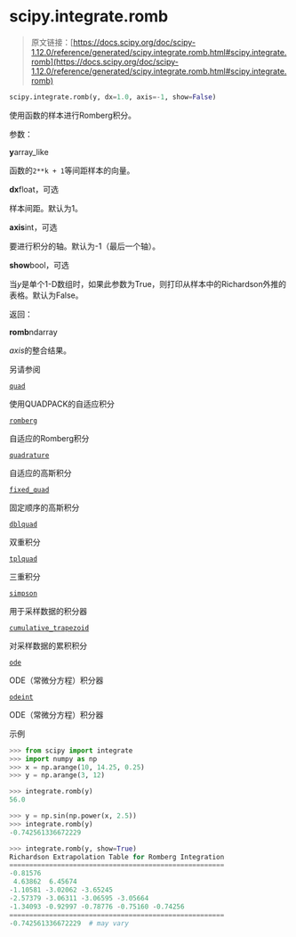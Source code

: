 # scipy.integrate.romb

> 原文链接：[https://docs.scipy.org/doc/scipy-1.12.0/reference/generated/scipy.integrate.romb.html#scipy.integrate.romb](https://docs.scipy.org/doc/scipy-1.12.0/reference/generated/scipy.integrate.romb.html#scipy.integrate.romb)

```py
scipy.integrate.romb(y, dx=1.0, axis=-1, show=False)
```

使用函数的样本进行Romberg积分。

参数：

**y**array_like

函数的`2**k + 1`等间距样本的向量。

**dx**float，可选

样本间距。默认为1。

**axis**int，可选

要进行积分的轴。默认为-1（最后一个轴）。

**show**bool，可选

当*y*是单个1-D数组时，如果此参数为True，则打印从样本中的Richardson外推的表格。默认为False。

返回：

**romb**ndarray

*axis*的整合结果。

另请参阅

[`quad`](https://docs.scipy.org/doc/scipy-1.12.0/reference/generated/scipy.integrate.quad.html#scipy.integrate.quad "scipy.integrate.quad")

使用QUADPACK的自适应积分

[`romberg`](https://docs.scipy.org/doc/scipy-1.12.0/reference/generated/scipy.integrate.romberg.html#scipy.integrate.romberg "scipy.integrate.romberg")

自适应的Romberg积分

[`quadrature`](https://docs.scipy.org/doc/scipy-1.12.0/reference/generated/scipy.integrate.quadrature.html#scipy.integrate.quadrature "scipy.integrate.quadrature")

自适应的高斯积分

[`fixed_quad`](https://docs.scipy.org/doc/scipy-1.12.0/reference/generated/scipy.integrate.fixed_quad.html#scipy.integrate.fixed_quad "scipy.integrate.fixed_quad")

固定顺序的高斯积分

[`dblquad`](https://docs.scipy.org/doc/scipy-1.12.0/reference/generated/scipy.integrate.dblquad.html#scipy.integrate.dblquad "scipy.integrate.dblquad")

双重积分

[`tplquad`](https://docs.scipy.org/doc/scipy-1.12.0/reference/generated/scipy.integrate.tplquad.html#scipy.integrate.tplquad "scipy.integrate.tplquad")

三重积分

[`simpson`](https://docs.scipy.org/doc/scipy-1.12.0/reference/generated/scipy.integrate.simpson.html#scipy.integrate.simpson "scipy.integrate.simpson")

用于采样数据的积分器

[`cumulative_trapezoid`](https://docs.scipy.org/doc/scipy-1.12.0/reference/generated/scipy.integrate.cumulative_trapezoid.html#scipy.integrate.cumulative_trapezoid "scipy.integrate.cumulative_trapezoid")

对采样数据的累积积分

[`ode`](https://docs.scipy.org/doc/scipy-1.12.0/reference/generated/scipy.integrate.ode.html#scipy.integrate.ode "scipy.integrate.ode")

ODE（常微分方程）积分器

[`odeint`](https://docs.scipy.org/doc/scipy-1.12.0/reference/generated/scipy.integrate.odeint.html#scipy.integrate.odeint "scipy.integrate.odeint")

ODE（常微分方程）积分器

示例

```py
>>> from scipy import integrate
>>> import numpy as np
>>> x = np.arange(10, 14.25, 0.25)
>>> y = np.arange(3, 12) 
```

```py
>>> integrate.romb(y)
56.0 
```

```py
>>> y = np.sin(np.power(x, 2.5))
>>> integrate.romb(y)
-0.742561336672229 
```

```py
>>> integrate.romb(y, show=True)
Richardson Extrapolation Table for Romberg Integration
======================================================
-0.81576
 4.63862  6.45674
-1.10581 -3.02062 -3.65245
-2.57379 -3.06311 -3.06595 -3.05664
-1.34093 -0.92997 -0.78776 -0.75160 -0.74256
======================================================
-0.742561336672229  # may vary 
```
